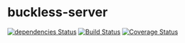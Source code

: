# buckless-server

[![dependencies Status](https://david-dm.org/buckless-team/server/status.png)](https://david-dm.org/buckless-team/server)
[![Build Status](https://travis-ci.org/buckless-team/server.svg?branch=master)](https://travis-ci.org/buckless-team/server)
[![Coverage Status](https://coveralls.io/repos/github/buckless/Server/badge.svg?branch=master)](https://coveralls.io/github/buckless/Server?branch=master)
